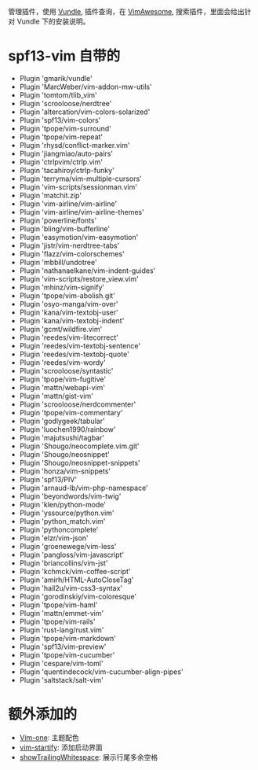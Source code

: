 管理插件，使用 [Vundle](https://github.com/VundleVim/Vundle.vim), 插件查询，在 [VimAwesome](http://vimawesome.com/), 搜索插件，里面会给出针对 Vundle 下的安装说明。

# spf13-vim 自带的
- Plugin 'gmarik/vundle'
- Plugin 'MarcWeber/vim-addon-mw-utils'
- Plugin 'tomtom/tlib_vim'
- Plugin 'scrooloose/nerdtree'
- Plugin 'altercation/vim-colors-solarized'
- Plugin 'spf13/vim-colors'
- Plugin 'tpope/vim-surround'
- Plugin 'tpope/vim-repeat'
- Plugin 'rhysd/conflict-marker.vim'
- Plugin 'jiangmiao/auto-pairs'
- Plugin 'ctrlpvim/ctrlp.vim'
- Plugin 'tacahiroy/ctrlp-funky'
- Plugin 'terryma/vim-multiple-cursors'
- Plugin 'vim-scripts/sessionman.vim'
- Plugin 'matchit.zip'
- Plugin 'vim-airline/vim-airline'
- Plugin 'vim-airline/vim-airline-themes'
- Plugin 'powerline/fonts'
- Plugin 'bling/vim-bufferline'
- Plugin 'easymotion/vim-easymotion'
- Plugin 'jistr/vim-nerdtree-tabs'
- Plugin 'flazz/vim-colorschemes'
- Plugin 'mbbill/undotree'
- Plugin 'nathanaelkane/vim-indent-guides'
- Plugin 'vim-scripts/restore_view.vim'
- Plugin 'mhinz/vim-signify'
- Plugin 'tpope/vim-abolish.git'
- Plugin 'osyo-manga/vim-over'
- Plugin 'kana/vim-textobj-user'
- Plugin 'kana/vim-textobj-indent'
- Plugin 'gcmt/wildfire.vim'
- Plugin 'reedes/vim-litecorrect'
- Plugin 'reedes/vim-textobj-sentence'
- Plugin 'reedes/vim-textobj-quote'
- Plugin 'reedes/vim-wordy'
- Plugin 'scrooloose/syntastic'
- Plugin 'tpope/vim-fugitive'
- Plugin 'mattn/webapi-vim'
- Plugin 'mattn/gist-vim'
- Plugin 'scrooloose/nerdcommenter'
- Plugin 'tpope/vim-commentary'
- Plugin 'godlygeek/tabular'
- Plugin 'luochen1990/rainbow'
- Plugin 'majutsushi/tagbar'
- Plugin 'Shougo/neocomplete.vim.git'
- Plugin 'Shougo/neosnippet'
- Plugin 'Shougo/neosnippet-snippets'
- Plugin 'honza/vim-snippets'
- Plugin 'spf13/PIV'
- Plugin 'arnaud-lb/vim-php-namespace'
- Plugin 'beyondwords/vim-twig'
- Plugin 'klen/python-mode'
- Plugin 'yssource/python.vim'
- Plugin 'python_match.vim'
- Plugin 'pythoncomplete'
- Plugin 'elzr/vim-json'
- Plugin 'groenewege/vim-less'
- Plugin 'pangloss/vim-javascript'
- Plugin 'briancollins/vim-jst'
- Plugin 'kchmck/vim-coffee-script'
- Plugin 'amirh/HTML-AutoCloseTag'
- Plugin 'hail2u/vim-css3-syntax'
- Plugin 'gorodinskiy/vim-coloresque'
- Plugin 'tpope/vim-haml'
- Plugin 'mattn/emmet-vim'
- Plugin 'tpope/vim-rails'
- Plugin 'rust-lang/rust.vim'
- Plugin 'tpope/vim-markdown'
- Plugin 'spf13/vim-preview'
- Plugin 'tpope/vim-cucumber'
- Plugin 'cespare/vim-toml'
- Plugin 'quentindecock/vim-cucumber-align-pipes'
- Plugin 'saltstack/salt-vim'


# 额外添加的
- [Vim-one](http://vimawesome.com/plugin/vim-one-without-it): 主题配色
- [vim-startify](http://vimawesome.com/plugin/vim-startify): 添加启动界面
- [showTrailingWhitespace](http://vimawesome.com/plugin/showtrailingwhitespace): 展示行尾多余空格
